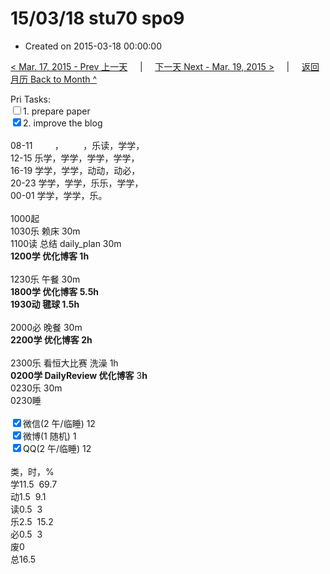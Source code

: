 # 15/03/18 stu70 spo9

- Created on 2015-03-18 00:00:00

[< Mar. 17, 2015 - Prev 上一天](/_archived/lifelogs/2015/03/d17.md) &nbsp; &nbsp; | &nbsp; &nbsp; [下一天 Next - Mar. 19, 2015 >](/_archived/lifelogs/2015/03/d19.md) &nbsp; &nbsp; |  &nbsp; &nbsp; [返回月历 Back to Month ^](/_archived/lifelogs/2015/03/index.md)
<br/><div>Pri Tasks:<br/><input type="checkbox" />1. prepare paper</div><div><input type="checkbox" checked="true" />2. improve the blog<br/></div><div><div><br/></div>08-11         ，        ，乐读，学学，<br/>12-15 乐学，学学，学学，学学，<br/>16-19 学学，学学，动动，动必，<br/>20-23 学学，学学，乐乐，学学，</div><div>00-01 学学，学学，乐。<br/><div><br/></div>1000起<br/>1030乐 赖床 30m<br/>1100读 总结 daily_plan 30m<br/><b>1200学 优化博客 1h</b><div><br/></div>1230乐 午餐 30m<br/><b>1800学 优化博客 5.5h</b><div><b>1930动 毽球 1.5h</b></div><div><br/></div>2000必 晚餐 30m<br/><b>2200学 优化博客 2h</b></div><div><b><br/></b></div><div><div>2300乐 看恒大比赛 洗澡 1h</div><b>0200学 DailyReview 优化博客</b> 3<b>h</b> </div><div>0230乐 30m </div><div>0230睡</div><div><br/><input type="checkbox" checked="true" />微信(2 午/临睡) 12<br/><input type="checkbox" checked="true" />微博(1 随机) 1<br/><input type="checkbox" checked="true" />QQ(2 午/临睡) 12<br/><div><br/></div>类，时，%<br/>学11.5  69.7<br/>动1.5  9.1<br/>读0.5  3<br/>乐2.5  15.2<br/>必0.5  3<br/>废0<br/>总16.5</div>
